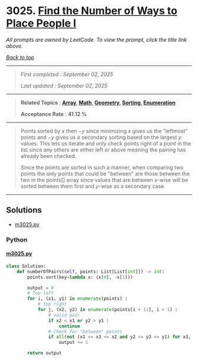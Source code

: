 # 3025. [Find the Number of Ways to Place People I](<https://leetcode.com/problems/find-the-number-of-ways-to-place-people-i>)

*All prompts are owned by LeetCode. To view the prompt, click the title link above.*

*[Back to top](<../README.md>)*

------

> *First completed : September 02, 2025*
>
> *Last updated : September 02, 2025*

------

> **Related Topics** : **[Array](<by_topic/Array.md>), [Math](<by_topic/Math.md>), [Geometry](<by_topic/Geometry.md>), [Sorting](<by_topic/Sorting.md>), [Enumeration](<by_topic/Enumeration.md>)**
>
> **Acceptance Rate** : **41.12 %**

------

> Points sorted by $x$ then $-y$ since minimizing $x$ gives us the "leftmost" points and $-y$ gives us a secondary sorting based on the largest $y$ values. This lets us iterate and only check points right of a point in the list since any others are either left or above meaning the pairing has already been checked.
> 
> Since the points are sorted in such a manner, when comparing two points the only points that could be "between" are those between the two in the points[] array since values that are between $x$-wise will be sorted between them first and $y$-wise as a secondary case.
> 

------

## Solutions

- [m3025.py](<../my-submissions/m3025.py>)
### Python
#### [m3025.py](<../my-submissions/m3025.py>)
```Python
class Solution:
    def numberOfPairs(self, points: List[List[int]]) -> int:
        points.sort(key=lambda x: (x[0], -x[1]))

        output = 0
        # Top left
        for i, (x1, y1) in enumerate(points) :
            # top right
            for j, (x2, y2) in enumerate(points[i + 1:], i + 1) :
                # valid pair
                if x2 < x1 or y2 > y1 :
                    continue
                # Check for "between" points
                if all(not (x1 <= x3 <= x2 and y2 <= y3 <= y1) for x3, y3 in points[i + 1:j]) :
                    output += 1

        return output
```

